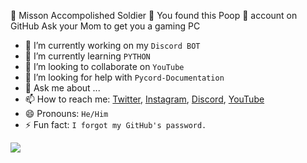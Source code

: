 🍾 Misson Accompolished Soldier 🎉
You found this Poop 💩 account on GitHub 
Ask your Mom to get you a gaming PC



- 🔭 I’m currently working on my `Discord BOT`
- 🌱 I’m currently learning `PYTHON`
- 👯 I’m looking to collaborate on `YouTube`
- 🤔 I’m looking for help with `Pycord-Documentation`
- 💬 Ask me about ...
- 📫 How to reach me: [Twitter](https://twitter.com/VishuBrokeD), [Instagram](https://www.instagram.com/vshoot_mobile/), [Discord](https://discord.com/invite/BeCKeNWftj), [YouTube](https://www.youtube.com/VshootMobile)
- 😄 Pronouns: `He/Him`
- ⚡ Fun fact: `I forgot my GitHub's password.`

<img src="https://github-readme-stats.vercel.app/api?username=VishuPOG&&show_icons=true&title_color=E45E9D&icon_color=FD0606&text_color=7D0541&bg_color=F8B88B">
